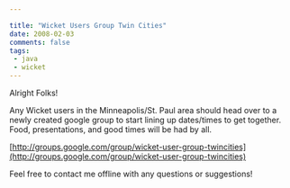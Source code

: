```yaml
---

title: "Wicket Users Group Twin Cities"
date: 2008-02-03
comments: false
tags:
 - java
 - wicket
---
```


Alright Folks!



Any Wicket users in the Minneapolis/St. Paul area should head over to a newly created google group to start lining up dates/times to get together. Food, presentations, and good times will be had by all.




[http://groups.google.com/group/wicket-user-group-twincities](http://groups.google.com/group/wicket-user-group-twincities)



Feel free to contact me offline with any questions or suggestions!


